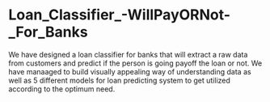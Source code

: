 # Loan_Classifier_-WillPayORNot-_For_Banks
We have designed a loan classifier for banks that will extract a raw data from customers and predict if the person is going payoff the loan or not. We have manaaged to build visually appealing way of understanding data as well as 5 different models for loan predicting system to get utilized according to the optimum need.
